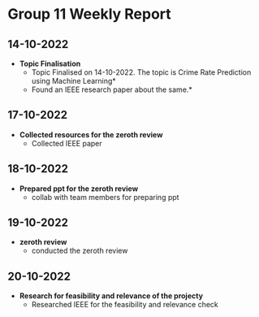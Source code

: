 # Group 11 Weekly Report

## 14-10-2022

- **Topic Finalisation**
     - Topic Finalised on 14-10-2022. The topic is Crime Rate Prediction using Machine Learning*
     - Found an IEEE research paper about the same.*
## 17-10-2022

- **Collected resources for the zeroth review**
     - Collected IEEE paper

## 18-10-2022

- **Prepared ppt for the zeroth review**
     - collab with team members for preparing ppt

## 19-10-2022

- **zeroth review**
     - conducted the zeroth review
  
## 20-10-2022

- **Research for feasibility and relevance of the projecty**
     - Researched IEEE for the feasibility and relevance check
